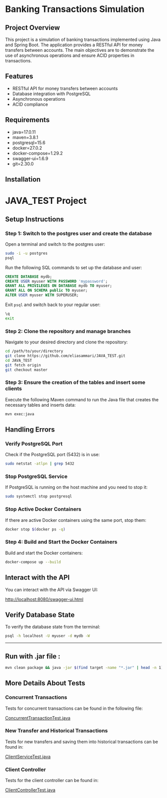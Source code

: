 # Banking Transactions Simulation

## Project Overview

This project is a simulation of banking transactions implemented using Java and Spring Boot. The application provides a RESTful API for money transfers between accounts. The main objectives are to demonstrate the use of asynchronous operations and ensure ACID properties in transactions.

## Features

- RESTful API for money transfers between accounts
- Database integration with PostgreSQL
- Asynchronous operations
- ACID compliance

## Requirements

- java=17.0.11
- maven=3.8.1
- postgresql=15.6
- docker=27.0.2
- docker-compose=1.29.2
- swagger-ui=1.6.9
- git=2.30.0

## Installation


# JAVA_TEST Project

## Setup Instructions

### Step 1: Switch to the postgres user and create the database

Open a terminal and switch to the postgres user:

```sh
sudo -i -u postgres
psql
```

Run the following SQL commands to set up the database and user:

```sql
CREATE DATABASE mydb;
CREATE USER myuser WITH PASSWORD 'mypassword';
GRANT ALL PRIVILEGES ON DATABASE mydb TO myuser;
GRANT ALL ON SCHEMA public TO myuser;
ALTER USER myuser WITH SUPERUSER;
```

Exit `psql` and switch back to your regular user:

```sh
\q
exit
```

### Step 2: Clone the repository and manage branches

Navigate to your desired directory and clone the repository:

```sh
cd /path/to/your/directory
git clone https://github.com/eliasammari/JAVA_TEST.git
cd JAVA_TEST
git fetch origin
git checkout master
```

### Step 3: Ensure the creation of the tables and insert some clients

Execute the following Maven command to run the Java file that creates the necessary tables and inserts data:

```sh
mvn exec:java
```

## Handling Errors

### Verify PostgreSQL Port

Check if the PostgreSQL port (5432) is in use:

```sh
sudo netstat -atlpn | grep 5432
```

### Stop PostgreSQL Service

If PostgreSQL is running on the host machine and you need to stop it:

```sh
sudo systemctl stop postgresql
```

### Stop Active Docker Containers

If there are active Docker containers using the same port, stop them:

```sh
docker stop $(docker ps -q)
```

### Step 4: Build and Start the Docker Containers

Build and start the Docker containers:

```sh
docker-compose up --build
```

## Interact with the API

You can interact with the API via Swagger UI:

[http://localhost:8080/swagger-ui.html](http://localhost:8080/swagger-ui.html)

## Verify Database State

To verify the database state from the terminal:

```sh
psql -h localhost -U myuser -d mydb -W
```
________________________________________________________
## Run with .jar file : 

```sh
mvn clean package && java -jar $(find target -name "*.jar" | head -n 1)
```

## More Details About Tests

### Concurrent Transactions

Tests for concurrent transactions can be found in the following file:

[ConcurrentTransactionTest.java](https://github.com/eliasammari/JAVA_TEST/blob/master/src/test/java/com/bank/transactions/service/ConcurrentTransactionTest.java)

### New Transfer and Historical Transactions

Tests for new transfers and saving them into historical transactions can be found in:

[ClientServiceTest.java](https://github.com/eliasammari/JAVA_TEST/blob/master/src/test/java/com/bank/transactions/service/ClientServiceTest.java)

### Client Controller

Tests for the client controller can be found in:

[ClientControllerTest.java](https://github.com/eliasammari/JAVA_TEST/blob/master/src/test/java/com/bank/transactions/controller/ClientControllerTest.java)

